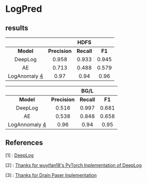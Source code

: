 # LogPred


##  results

|       |            | HDFS |     |
| :----:|:----:|:----:|:----:|
| **Model** | **Precision** | **Recall** | **F1** |
| DeepLog | 0.958 | 0.933 | 0.945 |
| AE | 0.713 | 0.488 | 0.579 |
| LogAnomaly [4] | 0.97 | 0.94 | 0.96 |

|       |            | BG/L |     |
| :----:|:----:|:----:|:----:|
| **Model** | **Precision** | **Recall** | **F1** |
| DeepLog | 0.516 | 0.997 | 0.681 |
| AE | 0.538 |0.848 |0.658 |
| LogAnnomaly [4] | 0.96 | 0.94 | 0.95 |


## References
[1] : [DeepLog](https://www.cs.utah.edu/~lifeifei/papers/deeplog.pdf)

[2] : [Thanks for wuyifan18's PyTorch Inplementation of DeepLog](https://github.com/wuyifan18/DeepLog)

[3] : [Thanks for Drain Paser Inplementation](https://github.com/logpai/logparser)

[4]: [LogAnomaly](https://www.ijcai.org/Proceedings/2019/0658.pdf)

